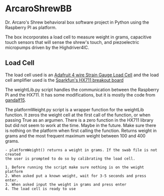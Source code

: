 # ArcaroShrewBB
Dr. Arcaro's Shrew behavioral box software project in Python using the Raspberry PI as platform.  

The box incorporates a load cell to measure weight in grams, capacitive touch sensors that will sense the shrew's touch, and piezoelectric micropumps driven by the Highdriver4IC.

## Load Cell

The load cell used is an [Adafruit 4 wire Strain Gauge Load Cell](https://www.adafruit.com/product/4540) and the load cell amplifier used is the [Sparkfun's HX711 breakout board](https://www.sparkfun.com/products/13879)

The weightLib.py script handles the communication between the Raspberry Pi and the HX711. It has some modifications, but it is mostly the code from [gandalf15](https://github.com/gandalf15/HX711). 

The platformWeight.py script is a wrapper function for the weightLib function. It zeros the weight cell at the first call of the function, or when passing True as an argumen. There is a zero function in the HX711 library but did not seem to work at the time. Maybe in the future. Make sure there is nothing on the platform when first calling the function. Returns weight in grams and the most frequent maximum weight between 100 and 400 grams.
    
    - platformWeight() returns a weight in grams. If the swab file is not created
    the user is prompted to do so by calibrating the load cell.
    
    1. Before running the script make sure nothing is on the weight platform
    2. When asked put a known weight, wait for 3-5 seconds and press enter.
    3. When asked input the weight in grams and press enter
    4. The load cell is ready to use
